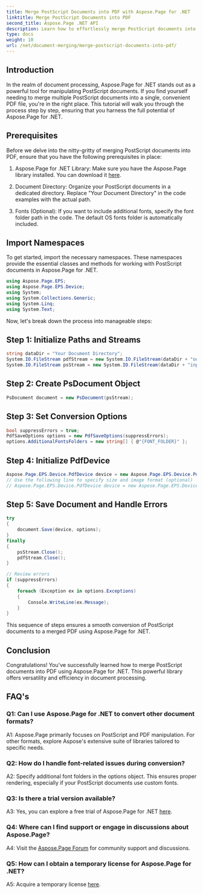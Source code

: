 ```yaml
---
title: Merge PostScript Documents into PDF with Aspose.Page for .NET
linktitle: Merge PostScript Documents into PDF
second_title: Aspose.Page .NET API
description: Learn how to effortlessly merge PostScript documents into PDF using Aspose.Page for .NET. Enhance your document processing capabilities with this step-by-step guide.
type: docs
weight: 10
url: /net/document-merging/merge-postscript-documents-into-pdf/
---
```

## Introduction

In the realm of document processing, Aspose.Page for .NET stands out as a powerful tool for manipulating PostScript documents. If you find yourself needing to merge multiple PostScript documents into a single, convenient PDF file, you're in the right place. This tutorial will walk you through the process step by step, ensuring that you harness the full potential of Aspose.Page for .NET.

## Prerequisites

Before we delve into the nitty-gritty of merging PostScript documents into PDF, ensure that you have the following prerequisites in place:

1. Aspose.Page for .NET Library: Make sure you have the Aspose.Page library installed. You can download it [here](https://releases.aspose.com/page/net/).

2. Document Directory: Organize your PostScript documents in a dedicated directory. Replace "Your Document Directory" in the code examples with the actual path.

3. Fonts (Optional): If you want to include additional fonts, specify the font folder path in the code. The default OS fonts folder is automatically included.

## Import Namespaces

To get started, import the necessary namespaces. These namespaces provide the essential classes and methods for working with PostScript documents in Aspose.Page for .NET.

```csharp
using Aspose.Page.EPS;
using Aspose.Page.EPS.Device;
using System;
using System.Collections.Generic;
using System.Linq;
using System.Text;
```

Now, let's break down the process into manageable steps:

## Step 1: Initialize Paths and Streams

```csharp
string dataDir = "Your Document Directory";
System.IO.FileStream pdfStream = new System.IO.FileStream(dataDir + "outputPDF_out.pdf", System.IO.FileMode.Create, System.IO.FileAccess.Write);
System.IO.FileStream psStream = new System.IO.FileStream(dataDir + "input.ps", System.IO.FileMode.Open, System.IO.FileAccess.Read);
```

## Step 2: Create PsDocument Object

```csharp
PsDocument document = new PsDocument(psStream);
```

## Step 3: Set Conversion Options

```csharp
bool suppressErrors = true;
PdfSaveOptions options = new PdfSaveOptions(suppressErrors);
options.AdditionalFontsFolders = new string[] { @"{FONT_FOLDER}" };
```

## Step 4: Initialize PdfDevice

```csharp
Aspose.Page.EPS.Device.PdfDevice device = new Aspose.Page.EPS.Device.PdfDevice(pdfStream);
// Use the following line to specify size and image format (optional)
// Aspose.Page.EPS.Device.PdfDevice device = new Aspose.Page.EPS.Device.PdfDevice(pdfStream, new System.Drawing.Size(595, 842));
```

## Step 5: Save Document and Handle Errors

```csharp
try
{
    document.Save(device, options);
}
finally
{
    psStream.Close();
    pdfStream.Close();
}

// Review errors
if (suppressErrors)
{
    foreach (Exception ex in options.Exceptions)
    {
        Console.WriteLine(ex.Message);
    }
}
```

This sequence of steps ensures a smooth conversion of PostScript documents to a merged PDF using Aspose.Page for .NET.

## Conclusion

Congratulations! You've successfully learned how to merge PostScript documents into PDF using Aspose.Page for .NET. This powerful library offers versatility and efficiency in document processing.

## FAQ's

### Q1: Can I use Aspose.Page for .NET to convert other document formats?

A1: Aspose.Page primarily focuses on PostScript and PDF manipulation. For other formats, explore Aspose's extensive suite of libraries tailored to specific needs.

### Q2: How do I handle font-related issues during conversion?

A2: Specify additional font folders in the options object. This ensures proper rendering, especially if your PostScript documents use custom fonts.

### Q3: Is there a trial version available?

A3: Yes, you can explore a free trial of Aspose.Page for .NET [here](https://releases.aspose.com/).

### Q4: Where can I find support or engage in discussions about Aspose.Page?

A4: Visit the [Aspose.Page Forum](https://forum.aspose.com/c/page/39) for community support and discussions.

### Q5: How can I obtain a temporary license for Aspose.Page for .NET?

A5: Acquire a temporary license [here](https://purchase.aspose.com/temporary-license/).
